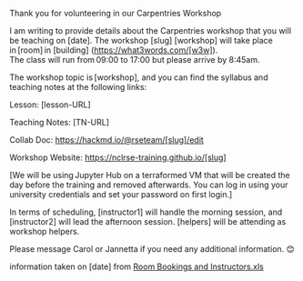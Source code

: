 Thank you for volunteering in our Carpentries Workshop

I am writing to provide details about the Carpentries workshop that you will be teaching on [date]. The workshop  [slug] [workshop] will take place in [room] in [building] (https://what3words.com/[w3w]).  
The class will run from 09:00 to 17:00 but please arrive by 8:45am.

The workshop topic is [workshop], and you can find the syllabus and teaching notes at the following links: 

Lesson: [lesson-URL]

Teaching Notes:  [TN-URL]

Collab Doc: https://hackmd.io/@rseteam/[slug]/edit

Workshop Website: https://nclrse-training.github.io/[slug]

[We will be using Jupyter Hub on a terraformed VM that will be created the day before the training and removed afterwards.  You can log in using your university credentials and set your password on first login.]

In terms of scheduling, [instructor1] will handle the morning session, and [instructor2] will lead the afternoon session. [helpers] will be attending as workshop helpers. 

Please message Carol or Jannetta if you need any additional information. 😊 

 

information taken on [date] from [Room Bookings and Instructors.xls](https://newcastle.sharepoint.com/:x:/r/sites/workshoporganisation/_layouts/15/Doc.aspx?sourcedoc=%7B1C726DDF-9EC1-428B-88E6-B9E3266B9735%7D&file=Carpentries%20Room%20Bookings%20and%20Instructors.xlsx&action=default&mobileredirect=true)
